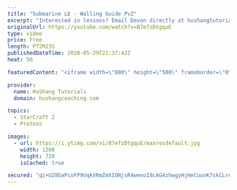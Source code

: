 ```yaml
---
title: "Submarine LE - Walling Guide PvZ"
excerpt: "Interested in lessons? Email Devon directly at hushangtutorials@outlook.com ------------------------------------------------------------------------------------------------------- Want to support HuShang Tutorials directly? Patreon is a website where you can contribute a monthly donation that will help"
originalUrl: https://youtube.com/watch?v=B7efzDtgquE
type: video
price: Free
length: PT2M23S
publishedDateTime: 2020-05-29T21:37:42Z
heat: 50

featuredContent: "<iframe width=\"800\" height=\"500\" frameborder=\"0\" src=\"https://www.youtube.com/embed/B7efzDtgquE\" allow=\"accelerometer; autoplay; encrypted-media; gyroscope; picture-in-picture\" allowfullscreen></iframe>"

provider:
  name: HuShang Tutorials
  domain: hushangcoaching.com

topics:
  - StarCraft 2
  - Protoss

images:
  - url: https://i.ytimg.com/vi/B7efzDtgquE/maxresdefault.jpg
    width: 1280
    height: 720
    isCached: true

secured: "qi+UZ8GaPcoFP9UqkVRmZmXIONjsR4wenoI8cAG4zhwgyHjHeCuuvK7skCLrerQnanNs0GQhczX79BZJoRQaH8No/FKSg8FFOAUOQf7YhNUOOrLafqVA3VgiP26hkblLvLZi8bsti9kgfodGLY8DXThAmNJd3A306HLYcWEO+GBonF6ftSH2dl9J3JWgfyFb+BmuGZE+SaR3/FB9RFnon8+HPVxydr+7HNCHn3YVdACZQxfkx90sDcYcqiG0RFrNzzpF+G85i8/CESK5MZtCncqoIPTXXBjEPJk+/GQNv3+nxxgCE9Fe00S1jluZhhAlT7lRW3OzIFsSX0VbGVWJJIFGpqF+GJvCC5jC6Fp9z6AC+zuPsF4iN0d9DGu6irC5ic7GGMX1Mh9X5e2ULr4qhswzTYTJX6ZBDGRlvaonEkg=;35m5veOxmmObBczikuzfAQ=="
---
```



